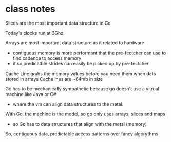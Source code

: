 # class notes

Slices are the most important data structure in Go

Today's clocks run at 3Ghz

Arrays are most important data structure as it related to hardware
- contiguous memory is more performant that the pre-fectcher can use to find cadence to access memory
- if so predicatble strides can easily be picked up by pre-fectcher

Cache Line grabs the memory values before you need them when data stored in arrays
Cache ines are ~64mb in size

Go has to be mechanically sympathetic because go doesn't use a vitrual machine like Java or C# 
- where the vm can align data structures to the metal.

With Go, the machine is the model, so go only uses arrays, slices and maps 
- so Go has to data structures that align with the metal (memory)

So, contiguous data, predictable access patterns over fancy algorythms

